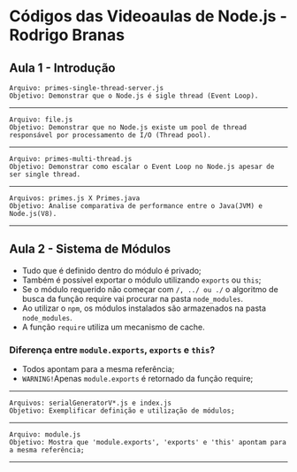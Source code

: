# Códigos das Videoaulas de Node.js - Rodrigo Branas

## Aula 1 - Introdução
    Arquivo: primes-single-thread-server.js
    Objetivo: Demonstrar que o Node.js é sigle thread (Event Loop).
---
    Arquivo: file.js
    Objetivo: Demonstrar que no Node.js existe um pool de thread responsável por processamento de I/O (Thread pool).
---
    Arquivo: primes-multi-thread.js
    Objetivo: Demonstrar como escalar o Event Loop no Node.js apesar de ser single thread.
---
    Arquivos: primes.js X Primes.java
    Objetivo: Analise comparativa de performance entre o Java(JVM) e Node.js(V8).
---
## Aula 2 - Sistema de Módulos
- Tudo que é definido dentro do módulo é privado;
- Também é possível exportar o módulo utilizando ``exports`` ou ``this``;
- Se o módulo requerido não começar com ``/, ../ ou ./`` o algoritmo de busca da função require vai procurar na pasta ``node_modules``.
- Ao utilizar o ``npm``, os módulos instalados são armazenados na pasta ``node_modules``.
- A função ``require`` utiliza um mecanismo de cache.

### Diferença entre ``module.exports``, ``exports`` e ``this``?
- Todos apontam para a mesma referência;
- ``WARNING!``Apenas ``module.exports`` é retornado da função require;
---
    Arquivos: serialGeneratorV*.js e index.js
    Objetivo: Exemplificar definição e utilização de módulos;
---
    Arquivo: module.js
    Objetivo: Mostra que 'module.exports', 'exports' e 'this' apontam para a mesma referência;
---